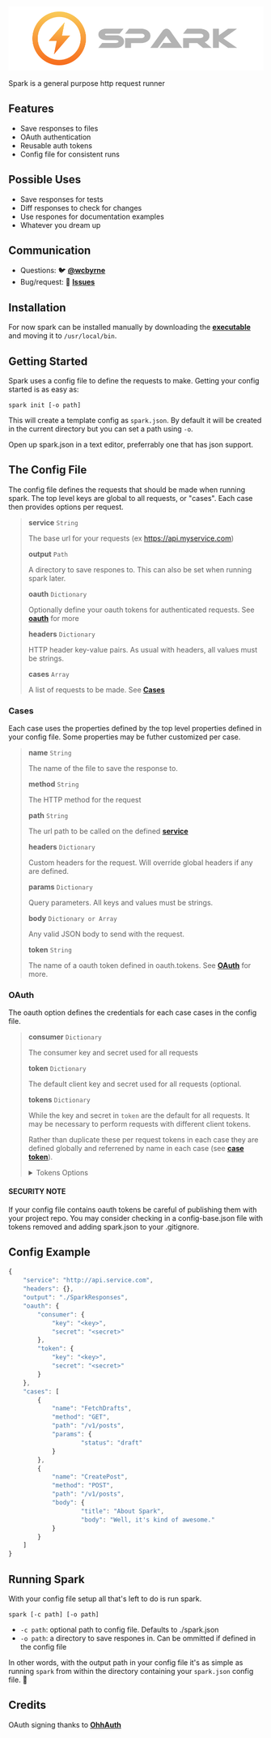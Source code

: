 ![Spark](https://raw.githubusercontent.com/WCByrne/Spark/master/img/header.png "Spark")

Spark is a general purpose http request runner

##  Features
* Save responses to files
* OAuth authentication
* Reusable auth tokens
* Config file for consistent runs


## Possible Uses
* Save responses for tests
* Diff responses to check for changes
* Use respones for documentation examples
* Whatever you dream up

## Communication
* Questions: 🐦 **[@wcbyrne](https://twitter.com/wcbyrne/)**
* Bug/request: 📝 **[Issues](https://github.com/WCByrne/Spark/issues)**


## Installation

For now spark can be installed manually by downloading the **[executable](https://github.com/WCByrne/Spark/releases/download/0.1/spark.zip)** and moving it to `/usr/local/bin`.

## Getting Started

Spark uses a config file to define the requests to make. Getting your config started is as easy as:

```
spark init [-o path]
```
This will create a template config as `spark.json`. By default it will be created in the current directory but you can set a path using `-o`.

Open up spark.json in a text editor, preferrably one that has json support. 

## The Config File

The config file defines the requests that should be made when running spark. The top level keys are global to all requests, or "cases". Each case then provides options per request.

> <a name="service"></a>
> **service** `String`
> 
> The base url for your requests (ex https://api.myservice.com)
> 
> **output** `Path`
> 
> A directory to save respones to. This can also be set when running spark later.
> 
> **oauth** `Dictionary` 
> 
> Optionally define your oauth tokens for authenticated requests. See **[oauth](#oauth)** for more
> 
> **headers** `Dictionary`
> 
> HTTP header key-value pairs. As usual with headers, all values must be strings.
> 
> **cases** `Array`
> 
> A list of requests to be made. See **[Cases](#cases)**


<a name="cases"></a>
### Cases

Each case uses the properties defined by the top level properties defined in your config file. Some properties may be futher customized per case.

> **name** `String`
> 
> The name of the file to save the response to.
> 
> **method** `String`
> 
> The HTTP method for the request
> 
> **path** `String`
> 
> The url path to be called on the defined **[service](#service)**
> 
> **headers** `Dictionary`
> 
> Custom headers for the request. Will override global headers if any are defined.
> 
> **params** `Dictionary`
> 
> Query parameters. All keys and values must be strings.
> 
> **body** `Dictionary or Array`
> 
> Any valid JSON body to send with the request.
> 
> <a name="case-token"></a>
> **token** `String`
> 
> The name of a oauth token defined in oauth.tokens. See **[OAuth](#oauth)** for more.

<a name="oauth"></a>
### OAuth

The oauth option defines the credentials for each case cases in the config file.  

> **consumer** `Dictionary`
> 
> The consumer key and secret used for all requests
> 
> **token** `Dictionary`
> 
> The default client key and secret used for all requests (optional.
> 
> **tokens** `Dictionary`
> 
> While the key and secret in `token` are the default for all requests. It may be necessary to perform requests with different client tokens.
> 
> Rather than duplicate these per request tokens in each case they are defined globally and referrened by name in each case (see **[case token](#case-token)**).
> 
>
> <details>
> <summary>Tokens Options</summary>
> 
> ```javascript
> {
> 	"consumer": { },
> 	"token": { },
> 	"tokens": {
> 		"user-1" : {
> 			"key" : "<key-for-user-1>",
> 			"secret": "<secret-for-user-1>"
> 		},
> 		"user-2": {
> 			"key": "<key-for-user-2>",
> 			"secret": "<secret-for-user-2>"
> 		}
> 	}
> }
> ```
> </details>


#### SECURITY NOTE 
If your config file contains oauth tokens be careful of publishing them with your project repo. You may consider checking in a config-base.json file with tokens removed and adding spark.json to your .gitignore. 

## Config Example

```javascript
{
    "service": "http://api.service.com",
    "headers": {},
    "output": "./SparkResponses",
    "oauth": {
        "consumer": {
            "key": "<key>",
            "secret": "<secret>"
        },
        "token": {
            "key": "<key>",
            "secret": "<secret>"
        }
    },
    "cases": [
        {
            "name": "FetchDrafts",
            "method": "GET",
            "path": "/v1/posts",
            "params": {
            		"status": "draft"
            }
        },
        {
            "name": "CreatePost",
            "method": "POST",
            "path": "/v1/posts",
            "body": {
            		"title": "About Spark",
            		"body": "Well, it's kind of awesome."
            }
        }
    ]
}
```


## Running Spark

With your config file setup all that's left to do is run spark.

```
spark [-c path] [-o path]
```
* `-c path`: optional path to config file. Defaults to ./spark.json
* `-o path`: a directory to save respones in. Can be ommitted if defined in the config file

In other words, with the output path in your config file it's as simple as running `spark` from within the directory containing your `spark.json` config file. 🎉


## Credits

OAuth signing thanks to **[OhhAuth](https://github.com/mw99/OhhAuth)**
